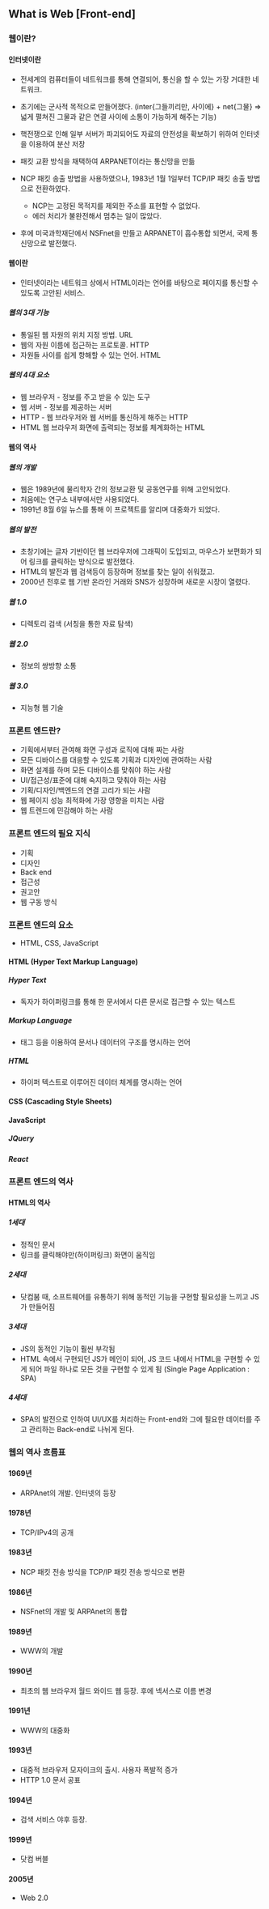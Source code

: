 ## What is Web [Front-end]

### 웹이란?

#### 인터넷이란

* 전세계의 컴퓨터들이 네트워크를 통해 연결되어, 통신을 할 수 있는 가장 거대한 네트워크.

* 초기에는 군사적 목적으로 만들어졌다. (inter{그들끼리만, 사이에} + net{그물} => 넓게 펼쳐진 그물과 같은 연결 사이에 소통이 가능하게 해주는 기능)
* 핵전쟁으로 인해 일부 서버가 파괴되어도 자료의 안전성을 확보하기 위하여 인터넷을 이용하여 분산 저장
* 패킷 교환 방식을 채택하여 ARPANET이라는 통신망을 만듦
* NCP 패킷 송출 방법을 사용하였으나, 1983년 1월 1일부터 TCP/IP 패킷 송출 방법으로 전환하였다.
  * NCP는 고정된 목적지를 제외한 주소를 표현할 수 없었다.
  * 에러 처리가 불완전해서 멈추는 일이 많았다.

* 후에 미국과학재단에서 NSFnet을 만들고 ARPANET이 흡수통합 되면서, 국제 통신망으로 발전했다.



#### 웹이란

* 인터넷이라는 네트워크 상에서 HTML이라는 언어를 바탕으로 페이지를 통신할 수 있도록 고안된 서비스.



##### 웹의 3대 기능

* 통일된 웹 자원의 위치 지정 방법. URL
* 웹의 자원 이름에 접근하는 프로토콜. HTTP
* 자원들 사이를 쉽게 항해할 수 있는 언어. HTML



##### 웹의 4대 요소

* 웹 브라우저 - 정보를 주고 받을 수 있는 도구
* 웹 서버 - 정보를 제공하는 서버
* HTTP - 웹 브라우저와 웹 서버를 통신하게 해주는 HTTP
* HTML 웹 브라우저 화면에 출력되는 정보를 체계화하는 HTML



#### 웹의 역사

##### 웹의 개발

* 웹은 1989년에 물리학자 간의 정보교환 및 공동연구를 위해 고안되었다.
* 처음에는 연구소 내부에서만 사용되었다.
* 1991년 8월 6일 뉴스를 통해 이 프로젝트를 알리며 대중화가 되었다.



##### 웹의 발전

* 초창기에는 글자 기반이던 웹 브라우저에 그래픽이 도입되고, 마우스가 보편화가 되어 링크를 클릭하는 방식으로 발전했다. 
* HTML의 발전과 웹 검색등이 등장하며 정보를 찾는 일이 쉬워졌고.
* 2000년 전후로 웹 기반 온라인 거래와 SNS가 성장하며 새로운 시장이 열렸다. 



##### 웹 1.0

* 디렉토리 검색 (서칭을 통한 자료 탐색)

##### 웹 2.0

* 정보의 쌍방향 소통

##### 웹 3.0 

* 지능형 웹 기술





### 프론트 엔드란?

* 기획에서부터 관여해 화면 구성과 로직에 대해 짜는 사람
* 모든 디바이스를 대응할 수 있도록 기획과 디자인에 관여하는 사람
* 화면 설계를 하며 모든 디바이스를 맞춰야 하는 사람
* UI/접근성/표준에 대해 숙지하고 맞춰야 하는 사람
* 기획/디자인/백엔드의 연결 고리가 되는 사람
* 웹 페이지 성능 최적화에 가장 영향을 미치는 사람
* 웹 트렌드에 민감해야 하는 사람



### 프론트 엔드의 필요 지식

* 기획
* 디자인
* Back end
* 접근성
* 권고안
* 웹 구동 방식



### 프론트 엔드의 요소

* HTML, CSS, JavaScript



#### HTML (Hyper Text Markup Language)

##### Hyper Text

* 독자가 하이퍼링크를 통해 한 문서에서 다른 문서로 접근할 수 있는 텍스트

##### Markup Language

* 태그 등을 이용하여 문서나 데이터의 구조를 명시하는 언어

##### HTML

* 하이퍼 텍스트로 이루어진 데이터 체계를 명시하는 언어



#### CSS (Cascading Style Sheets)





#### JavaScript



##### JQuery



##### React



### 프론트 엔드의 역사

#### HTML의 역사

##### 1세대

* 정적인 문서
* 링크를 클릭해야만(하이퍼링크) 화면이 움직임

##### 2세대

* 닷컴붐 때, 소프트웨어를 유통하기 위해 동적인 기능을 구현할 필요성을 느끼고 JS가 만들어짐

##### 3세대

* JS의 동적인 기능이 훨씬 부각됨
* HTML 속에서 구현되던 JS가 메인이 되어, JS 코드 내에서 HTML을 구현할 수 있게 되어 파일 하나로 모든 것을 구현할 수 있게 됨 (Single Page Application : SPA)

##### 4세대

* SPA의 발전으로 인하여 UI/UX를 처리하는 Front-end와 그에 필요한 데이터를 주고 관리하는 Back-end로 나뉘게 된다.



### 웹의 역사 흐름표

#### 1969년

* ARPAnet의 개발. 인터넷의 등장



#### 1978년

* TCP/IPv4의 공개



#### 1983년

* NCP 패킷 전송 방식을 TCP/IP 패킷 전송 방식으로 변환



#### 1986년

* NSFnet의 개발 및 ARPAnet의 통합



#### 1989년

* WWW의 개발



#### 1990년

* 최초의 웹 브라우저 월드 와이드 웹 등장. 후에 넥서스로 이름 변경



#### 1991년 

* WWW의 대중화



#### 1993년

* 대중적 브라우저 모자이크의 출시. 사용자 폭발적 증가
* HTTP 1.0 문서 공표



#### 1994년

* 검색 서비스 야후 등장.



#### 1999년

* 닷컴 버블 



#### 2005년

* Web 2.0

